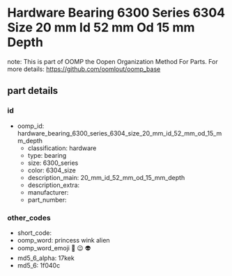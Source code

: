 # Hardware Bearing 6300 Series 6304 Size 20 mm Id 52 mm Od 15 mm Depth  

note: This is part of OOMP the Oopen Organization Method For Parts. For more details: https://github.com/oomlout/oomp_base

##  part details





### id
* oomp_id: hardware_bearing_6300_series_6304_size_20_mm_id_52_mm_od_15_mm_depth
  * classification: hardware
  * type: bearing
  * size: 6300_series
  * color: 6304_size
  * description_main: 20_mm_id_52_mm_od_15_mm_depth
  * description_extra: 
  * manufacturer: 
  * part_number: 

### other_codes
* short_code: 
* oomp_word: princess wink alien
* oomp_word_emoji :princess: :wink: :alien:
* md5_6_alpha: 17kek
* md5_6: 1f040c